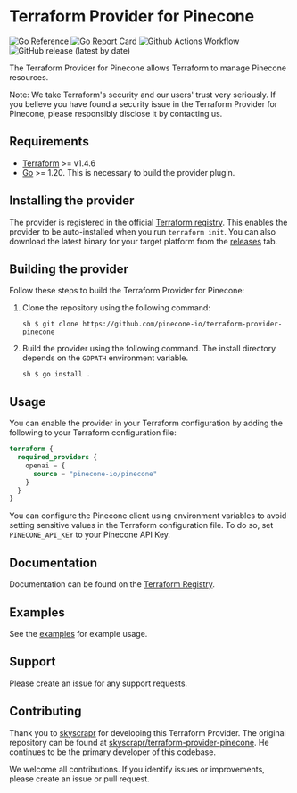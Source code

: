 # Terraform Provider for Pinecone

[![Go
Reference](https://pkg.go.dev/badge/github.com/pinecone-io/terraform-provider-pinecone.svg)](https://pkg.go.dev/github.com/pinecone-io/terraform-provider-pinecone)
[![Go Report
Card](https://goreportcard.com/badge/github.com/pinecone-io/terraform-provider-pinecone)](https://goreportcard.com/report/github.com/pinecone-io/terraform-provider-pinecone)
![Github Actions 
Workflow](https://github.com/pinecone-io/terraform-provider-pinecone/actions/workflows/test.yml/badge.svg)
![GitHub release (latest by
date)](https://img.shields.io/github/v/release/pinecone-io/terraform-provider-pinecone)

The Terraform Provider for Pinecone allows Terraform to manage Pinecone resources.

Note: We take Terraform's security and our users' trust very seriously. If you
believe you have found a security issue in the Terraform Provider for Pinecone,
please responsibly disclose it by contacting us.

## Requirements

- [Terraform](https://www.terraform.io/downloads.html) >= v1.4.6
- [Go](https://golang.org/doc/install) >= 1.20. This is necessary to build the
  provider plugin.

## Installing the provider

The provider is registered in the official [Terraform 
registry](https://registry.terraform.io/providers/pinecone-io/pinecone/latest).
This enables the provider to be auto-installed when you run ```terraform
init```. You can also download the latest binary for your target platform from
the
[releases](https://github.com/pinecone-io/terraform-provider-pinecone/releases)
tab.

## Building the provider

Follow these steps to build the Terraform Provider for Pinecone: 

1. Clone the repository using the following command:

    ```
    sh $ git clone https://github.com/pinecone-io/terraform-provider-pinecone
    ```

1. Build the provider using the following command. The install directory depends
on the `GOPATH` environment variable.

    ```
    sh $ go install .  
    ```

## Usage

You can enable the provider in your Terraform configuration by adding the
following to your Terraform configuration file:

```terraform 
terraform { 
  required_providers { 
    openai = { 
      source = "pinecone-io/pinecone" 
    } 
  } 
} 
```

You can configure the Pinecone client using environment variables to avoid
setting sensitive values in the Terraform configuration file. To do so, set
`PINECONE_API_KEY` to your Pinecone API Key.

## Documentation

Documentation can be found on the [Terraform
Registry](https://registry.terraform.io/providers/pinecone-io/pinecone/latest). 

## Examples

See the 
[examples](https://github.com/pinecone-io/terraform-provider-pinecone/tree/main/examples)
for example usage.

## Support

Please create an issue for any support requests.

## Contributing

Thank you to [skyscrapr](https://github.com/skyscrapr/) for developing this
Terraform Provider. The original repository can be found at
[skyscrapr/terraform-provider-pinecone](https://github.com/skyscrapr/terraform-provider-pinecone).
He continues to be the primary developer of this codebase.

We welcome all contributions. If you identify issues or improvements, please
create an issue or pull request.
